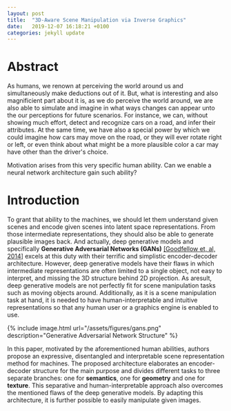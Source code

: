 ```yaml
---
layout: post
title:  "3D-Aware Scene Manipulation via Inverse Graphics"
date:   2019-12-07 16:18:21 +0100
categories: jekyll update
---
```

# Abstract

As humans, we renown at perceiving the world around us and simultaneously make deductions out of it. But, what is interesting and also magnificient part about it is, as we do perceive the world around, we are also able to simulate and imagine in what ways changes can appear unto the our perceptions for future scenarios. For instance, we can, without showing much effort, 
detect and recognize cars on a road, and infer their attributes. At the same time, we have also a special power by which we could imagine how cars may move on the road, or they will ever rotate right or left, or even think about what might
be a more plausible color a car may have other than the driver's choice. 

Motivation arises from this very specific human ability. Can we enable a neural network architecture gain such ability?

# Introduction

To grant that ability to the machines, we should let them understand given scenes and encode given scenes into latent space representations. From those intermediate representations, they should also be able to generate plausible images back. And actually, deep generative models and specifically **Generative Adversarial Networks (GANs)** [[Goodfellow et, al, 2014]](https://arxiv.org/abs/1406.2661) excels at this duty with their terrific and simplistic encoder-decoder architecture. However, deep generative models have their flaws in which intermediate representations are often limited to a single object, not easy to interpret, and missing the 3D structure behind 2D projection. As aresult, deep generative models are not perfectly fit for scene manipulation tasks such as moving objects around. Additionally, as it is a scene manipulation task at hand, it is needed to have human-interpretable and intuitive representations so that any human user or a graphics engine is enabled to use.

{% include image.html url="/assets/figures/gans.png" description="Generative Adversarial Network Structure" %}



In this paper, motivated by the aforementioned human abilities, authors propose an expressive, disentangled and interpretable scene representation method for machines. The proposed architecture elaborates an encoder-decoder structure for the main purpose and divides different tasks to three separate branches: one for **semantics**, one for **geometry** and one for **texture**. This separative and human-interpretable approach also overcomes the mentioned flaws of the deep generative models. By adapting this architecture, it is further possible to easily manipulate given images.